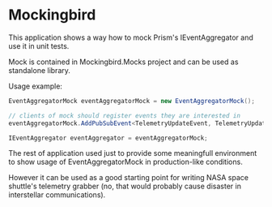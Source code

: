 # Mockingbird
This application shows a way how to mock Prism's IEventAggregator and use it in unit tests.

Mock is contained in Mockingbird.Mocks project and can be used as standalone library.

Usage example:
```csharp
EventAggregatorMock eventAggregatorMock = new EventAggregatorMock();

// clients of mock should register events they are interested in
eventAggregatorMock.AddPubSubEvent<TelemetryUpdateEvent, TelemetryUpdateEventArgs>();

IEventAggregator eventAggregator = eventAggregatorMock;
```

The rest of application used just to provide some meaningfull environment to show usage of EventAggregatorMock in production-like conditions.

However it can be used as a good starting point for writing NASA space shuttle's telemetry grabber (no, that would probably cause disaster in interstellar communications).
